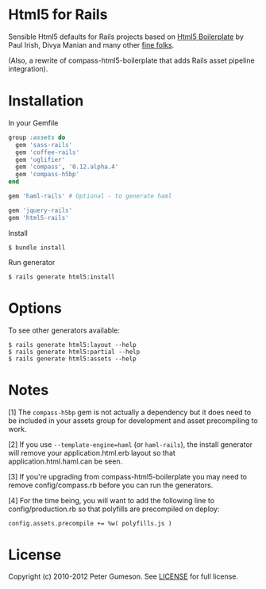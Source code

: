 Html5 for Rails
=========================

Sensible Html5 defaults for Rails projects based on [Html5 Boilerplate](http://html5boilerplate.com)
by Paul Irish, Divya Manian and many other [fine folks](https://github.com/h5bp/html5-boilerplate/contributors).

(Also, a rewrite of compass-html5-boilerplate that adds Rails asset pipeline integration).

Installation
=========================

In your Gemfile

```ruby
group :assets do
  gem 'sass-rails'
  gem 'coffee-rails'
  gem 'uglifier'
  gem 'compass', '0.12.alpha.4'
  gem 'compass-h5bp'
end

gem 'haml-rails' # Optional - to generate haml

gem 'jquery-rails'
gem 'html5-rails'
```

Install

```
$ bundle install
```

Run generator

```
$ rails generate html5:install
```

Options
=========================

To see other generators available:

```
$ rails generate html5:layout --help
$ rails generate html5:partial --help
$ rails generate html5:assets --help
```


Notes
==========

[1] The `compass-h5bp` gem is not actually a dependency but it does need to be
included in your assets group for development and asset precompiling to work.

[2] If you use `--template-engine=haml` (or `haml-rails`), the install
generator will remove your application.html.erb layout so that
application.html.haml.can be seen.

[3] If you're upgrading from compass-html5-boilerplate you may need to
remove config/compass.rb before you can run the generators.

[4] For the time being, you will want to add the following line to
config/production.rb so that polyfills are precompiled on deploy:

`config.assets.precompile += %w( polyfills.js )`


License
========

Copyright (c) 2010-2012 Peter Gumeson.
See [LICENSE](https://github.com/sporkd/html5-rails/blob/master/LICENSE) for full license.
